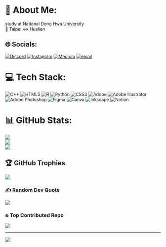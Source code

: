 # 💫 About Me:
study at National Dong Hwa University<br>
📍 Taipei <-> Hualien


## 🌐 Socials:
[![Discord](https://img.shields.io/badge/Discord-%237289DA.svg?logo=discord&logoColor=white)](https://discord.gg/kikiyang) [![Instagram](https://img.shields.io/badge/Instagram-%23E4405F.svg?logo=Instagram&logoColor=white)](https://instagram.com/kiki.yang0521) [![Medium](https://img.shields.io/badge/Medium-12100E?logo=medium&logoColor=white)](https://medium.com/@11035032_19538) [![email](https://img.shields.io/badge/Email-D14836?logo=gmail&logoColor=white)](mailto:ychinhsuan@gmail.com) 

# 💻 Tech Stack:
![C++](https://img.shields.io/badge/c++-%2300599C.svg?style=for-the-badge&logo=c%2B%2B&logoColor=white) ![HTML5](https://img.shields.io/badge/html5-%23E34F26.svg?style=for-the-badge&logo=html5&logoColor=white) ![R](https://img.shields.io/badge/r-%23276DC3.svg?style=for-the-badge&logo=r&logoColor=white) ![Python](https://img.shields.io/badge/python-3670A0?style=for-the-badge&logo=python&logoColor=ffdd54) ![CSS3](https://img.shields.io/badge/css3-%231572B6.svg?style=for-the-badge&logo=css3&logoColor=white) ![Adobe](https://img.shields.io/badge/adobe-%23FF0000.svg?style=for-the-badge&logo=adobe&logoColor=white) ![Adobe Illustrator](https://img.shields.io/badge/adobe%20illustrator-%23FF9A00.svg?style=for-the-badge&logo=adobe%20illustrator&logoColor=white) ![Adobe Photoshop](https://img.shields.io/badge/adobe%20photoshop-%2331A8FF.svg?style=for-the-badge&logo=adobe%20photoshop&logoColor=white) ![Figma](https://img.shields.io/badge/figma-%23F24E1E.svg?style=for-the-badge&logo=figma&logoColor=white) ![Canva](https://img.shields.io/badge/Canva-%2300C4CC.svg?style=for-the-badge&logo=Canva&logoColor=white) ![Inkscape](https://img.shields.io/badge/Inkscape-e0e0e0?style=for-the-badge&logo=inkscape&logoColor=080A13) ![Notion](https://img.shields.io/badge/Notion-%23000000.svg?style=for-the-badge&logo=notion&logoColor=white)
# 📊 GitHub Stats:
![](https://github-readme-stats.vercel.app/api?username=ychin-hsuan&theme=apprentice&hide_border=false&include_all_commits=true&count_private=true)<br/>
![](https://nirzak-streak-stats.vercel.app/?user=ychin-hsuan&theme=apprentice&hide_border=false)<br/>
![](https://github-readme-stats.vercel.app/api/top-langs/?username=ychin-hsuan&theme=apprentice&hide_border=false&include_all_commits=true&count_private=true&layout=compact)

## 🏆 GitHub Trophies
![](https://github-profile-trophy.vercel.app/?username=ychin-hsuan&theme=apprentice&no-frame=true&no-bg=false&margin-w=4)

### ✍️ Random Dev Quote
![](https://quotes-github-readme.vercel.app/api?type=horizontal&theme=tokyonight)

### 🔝 Top Contributed Repo
![](https://github-contributor-stats.vercel.app/api?username=ychin-hsuan&limit=5&theme=apprentice&combine_all_yearly_contributions=true)

---
[![](https://visitcount.itsvg.in/api?id=ychin-hsuan&icon=0&color=0)](https://visitcount.itsvg.in)

<!-- Proudly created with GPRM ( https://gprm.itsvg.in ) -->
